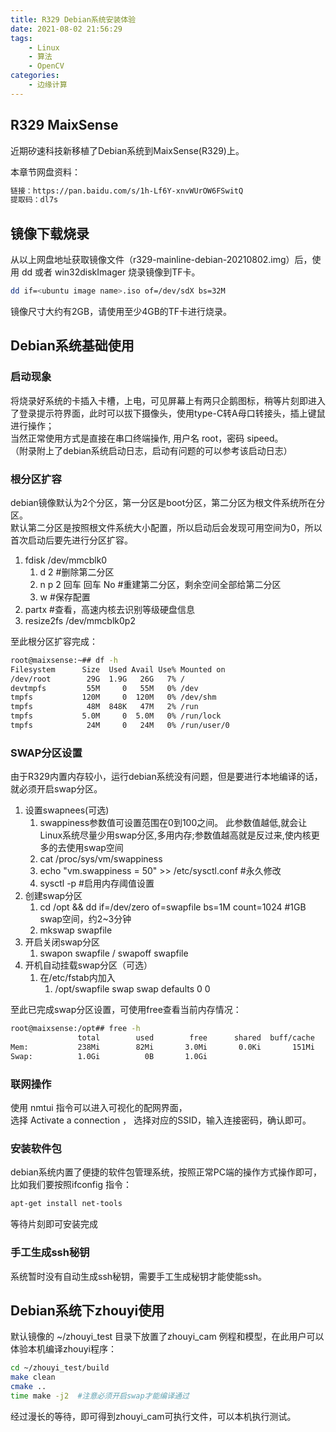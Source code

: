 ```yaml
---
title: R329 Debian系统安装体验
date: 2021-08-02 21:56:29
tags: 
    - Linux
    - 算法
    - OpenCV
categories: 
    - 边缘计算
---
```


## R329 MaixSense

近期矽速科技新移植了Debian系统到MaixSense(R329)上。

<!-- more -->  

本章节网盘资料：

```bash
链接：https://pan.baidu.com/s/1h-Lf6Y-xnvWUrOW6FSwitQ 
提取码：dl7s 
```

## 镜像下载烧录

从以上网盘地址获取镜像文件（r329-mainline-debian-20210802.img）后，使用 dd 或者 win32diskImager 烧录镜像到TF卡。  

```bash
dd if=<ubuntu image name>.iso of=/dev/sdX bs=32M 
```

镜像尺寸大约有2GB，请使用至少4GB的TF卡进行烧录。

## Debian系统基础使用

### 启动现象

将烧录好系统的卡插入卡槽，上电，可见屏幕上有两只企鹅图标，稍等片刻即进入了登录提示符界面，此时可以拔下摄像头，使用type-C转A母口转接头，插上键鼠进行操作；  
当然正常使用方式是直接在串口终端操作, 用户名 root，密码 sipeed。  
（附录附上了debian系统启动日志，启动有问题的可以参考该启动日志）  

### 根分区扩容

debian镜像默认为2个分区，第一分区是boot分区，第二分区为根文件系统所在分区。  
默认第二分区是按照根文件系统大小配置，所以启动后会发现可用空间为0，所以首次启动后要先进行分区扩容。  

1. fdisk /dev/mmcblk0 
   1. d 2   #删除第二分区
   2. n p 2  回车 回车 No  #重建第二分区，剩余空间全部给第二分区
   3. w   #保存配置
2. partx   #查看，高速内核去识别等级硬盘信息
3. resize2fs /dev/mmcblk0p2

至此根分区扩容完成：

```bash
root@maixsense:~## df -h
Filesystem      Size  Used Avail Use% Mounted on
/dev/root        29G  1.9G   26G   7% /
devtmpfs         55M     0   55M   0% /dev
tmpfs           120M     0  120M   0% /dev/shm
tmpfs            48M  848K   47M   2% /run
tmpfs           5.0M     0  5.0M   0% /run/lock
tmpfs            24M     0   24M   0% /run/user/0
```

### SWAP分区设置

由于R329内置内存较小，运行debian系统没有问题，但是要进行本地编译的话，就必须开启swap分区。  

1. 设置swapnees(可选)
   1. swappiness参数值可设置范围在0到100之间。 此参数值越低,就会让Linux系统尽量少用swap分区,多用内存;参数值越高就是反过来,使内核更多的去使用swap空间
   2. cat /proc/sys/vm/swappiness  
   3. echo "vm.swappiness = 50" >> /etc/sysctl.conf  #永久修改
   4. sysctl -p   #启用内存阈值设置
2. 创建swap分区
   1. cd /opt && dd if=/dev/zero of=swapfile bs=1M count=1024  #1GB swap空间，约2~3分钟
   2. mkswap swapfile  
3. 开启关闭swap分区
   1. swapon swapfile /  swapoff swapfile
4. 开机自动挂载swap分区（可选）
   1. 在/etc/fstab内加入
      1. /opt/swapfile    swap        swap    defaults        0 0

至此已完成swap分区设置，可使用free查看当前内存情况：  

```bash
root@maixsense:/opt## free -h
               total        used        free      shared  buff/cache   available
Mem:           238Mi        82Mi       3.0Mi       0.0Ki       151Mi       146Mi
Swap:          1.0Gi          0B       1.0Gi
```

### 联网操作

使用 nmtui 指令可以进入可视化的配网界面，  
选择 Activate a connection ， 选择对应的SSID，输入连接密码，确认即可。

### 安装软件包

debian系统内置了便捷的软件包管理系统，按照正常PC端的操作方式操作即可，比如我们要按照ifconfig 指令：

```bash
apt-get install net-tools
```

等待片刻即可安装完成

### 手工生成ssh秘钥

系统暂时没有自动生成ssh秘钥，需要手工生成秘钥才能使能ssh。

## Debian系统下zhouyi使用

默认镜像的 ~/zhouyi_test 目录下放置了zhouyi_cam 例程和模型，在此用户可以体验本机编译zhouyi程序：

```bash
cd ~/zhouyi_test/build
make clean
cmake ..
time make -j2  #注意必须开启swap才能编译通过
```

经过漫长的等待，即可得到zhouyi_cam可执行文件，可以本机执行测试。
